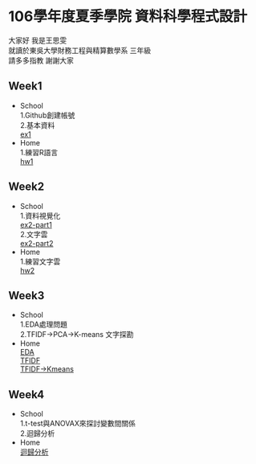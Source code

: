 # 106學年度夏季學院 資料科學程式設計  
大家好 我是王思雯  
    就讀於東吳大學財務工程與精算數學系 三年級    
    請多多指教 謝謝大家  
## Week1
* School  
        1.Github創建帳號  
        2.基本資料  
[ex1](https://abcxzew.github.io/Example/week1/ex1.html)  
* Home  
        1.練習R語言   
[hw1](https://abcxzew.github.io/Example/week1/hw1.html) 

## Week2  
* School  
        1.資料視覺化      
[ex2-part1](https://abcxzew.github.io/Example/week2/ex2.html)        
        2.文字雲    
[ex2-part2](https://abcxzew.github.io/Example/week2/ex2-part2.html)    
* Home  
        1.練習文字雲   
[hw2](https://abcxzew.github.io/Example/week2/hw2/hw2.html)         

## Week3    
* School    
        1.EDA處理問題    
        2.TFIDF->PCA->K-means 文字探勘
* Home        
[EDA](https://abcxzew.github.io/Example/week3/EDA.html)     
[TFIDF](https://abcxzew.github.io/Example/week3/TFIDF.html)    
[TFIDF->Kmeans](https://abcxzew.github.io/Example/week3/tfidf到kmeans.html)    

## Week4    
* School   
        1.t-test與ANOVAX來探討變數間關係    
        2.迴歸分析    
* Home        
[迴歸分析](https://abcxzew.github.io/Example/week4/happiness.html)    